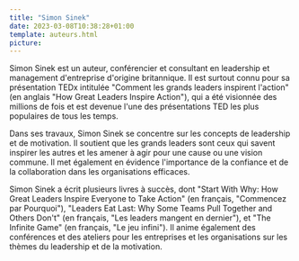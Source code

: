 ```yaml
---
title: "Simon Sinek"
date: 2023-03-08T10:38:28+01:00
template: auteurs.html
picture: 
---
```


Simon Sinek est un auteur, conférencier et consultant en leadership et management d'entreprise d'origine britannique. Il est surtout connu pour sa présentation TEDx intitulée "Comment les grands leaders inspirent l'action" (en anglais "How Great Leaders Inspire Action"), qui a été visionnée des millions de fois et est devenue l'une des présentations TED les plus populaires de tous les temps.

Dans ses travaux, Simon Sinek se concentre sur les concepts de leadership et de motivation. Il soutient que les grands leaders sont ceux qui savent inspirer les autres et les amener à agir pour une cause ou une vision commune. Il met également en évidence l'importance de la confiance et de la collaboration dans les organisations efficaces.

Simon Sinek a écrit plusieurs livres à succès, dont "Start With Why: How Great Leaders Inspire Everyone to Take Action" (en français, "Commencez par Pourquoi"), "Leaders Eat Last: Why Some Teams Pull Together and Others Don't" (en français, "Les leaders mangent en dernier"), et "The Infinite Game" (en français, "Le jeu infini"). Il anime également des conférences et des ateliers pour les entreprises et les organisations sur les thèmes du leadership et de la motivation.
